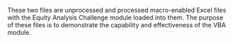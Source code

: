 These two files are unprocessed and processed macro-enabled Excel files with the Equity Analysis Challenge module loaded into them.  The purpose of these files is to demonstrate the capability and effectiveness of the VBA module.
